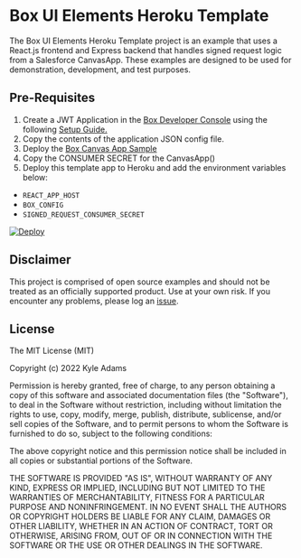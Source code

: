 # Box UI Elements Heroku Template
The Box UI Elements Heroku Template project is an example that uses a React.js frontend and Express backend that handles signed request logic from a Salesforce CanvasApp. These examples are designed to be used for demonstration, development, and test purposes.

## Pre-Requisites

1. Create a JWT Application in the [Box Developer Console](https://account.box.com/developers/services) using the following [Setup Guide.](https://developer.box.com/en/guides/applications/custom-apps/jwt-setup/)
2. Copy the contents of the application JSON config file.
3. Deploy the [Box Canvas App Sample](https://github.com/kylefernandadams/box-salesforce-blueprints/tree/master/box-canvas-app)
4. Copy the CONSUMER SECRET for the CanvasApp()
5. Deploy this template app to Heroku and add the environment variables below:
- `REACT_APP_HOST`
- `BOX_CONFIG`
- `SIGNED_REQUEST_CONSUMER_SECRET`
  
[![Deploy](https://www.herokucdn.com/deploy/button.svg)](https://heroku.com/deploy)

## Disclaimer
This project is comprised of open source examples and should not be treated as an officially supported product. Use at your own risk. If you encounter any problems, please log an [issue](https://github.com/kylefernandadams/box-ui-elements-heroku-template/issues).

## License

The MIT License (MIT)

Copyright (c) 2022 Kyle Adams

Permission is hereby granted, free of charge, to any person obtaining a copy of this software and associated documentation files (the "Software"), to deal in the Software without restriction, including without limitation the rights to use, copy, modify, merge, publish, distribute, sublicense, and/or sell copies of the Software, and to permit persons to whom the Software is furnished to do so, subject to the following conditions:

The above copyright notice and this permission notice shall be included in all copies or substantial portions of the Software.

THE SOFTWARE IS PROVIDED "AS IS", WITHOUT WARRANTY OF ANY KIND, EXPRESS OR IMPLIED, INCLUDING BUT NOT LIMITED TO THE WARRANTIES OF MERCHANTABILITY, FITNESS FOR A PARTICULAR PURPOSE AND NONINFRINGEMENT. IN NO EVENT SHALL THE AUTHORS OR COPYRIGHT HOLDERS BE LIABLE FOR ANY CLAIM, DAMAGES OR OTHER LIABILITY, WHETHER IN AN ACTION OF CONTRACT, TORT OR OTHERWISE, ARISING FROM, OUT OF OR IN CONNECTION WITH THE SOFTWARE OR THE USE OR OTHER DEALINGS IN THE SOFTWARE.
